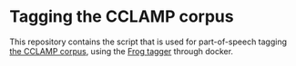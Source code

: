 # Tagging the CCLAMP corpus
This repository contains the script that is used for part-of-speech tagging [the CCLAMP corpus](https://doi.org/10.5117/NEDTAA2021.3.002.PIER), using the [Frog tagger](https://languagemachines.github.io/frog/) through docker.
